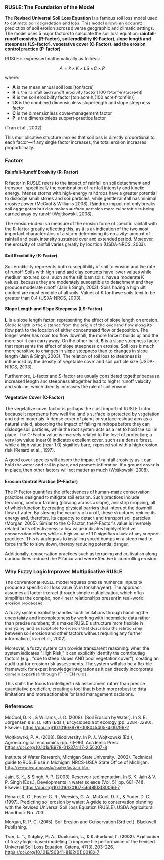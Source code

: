 ### RUSLE: The Foundation of the Model 

The **Revised Universal Soil Loss Equation** is a famous soil loss model used to estimate soil degradation and loss. This model allows an accurate prediction of soil erosion across diverse geographic and climatic settings. The model uses 5 major factors to calculate the soil loss equation: **rainfall-runoff erosivity (R-Factor), soil erodibility (K-Factor), slope length and steepness (LS-factor), vegetative cover (C-Factor), and the erosion control practice (P-Factor)**

RUSLE is expressed mathematically as follows:

$$A = R \times K \times LS \times C \times P$$

where:
- **A** is the mean annual soil loss [ton/acre]
- **R** is the rainfall and runoff erosivity factor [100 ft·tonf·in/(acre·h)]
- **K** is the soil erodibility factor [ton·acre·h/(100 acre·ft·tonf·in)]
- **LS** is the combined dimensionless slope length and slope steepness factor
- **C** is the dimensionless cover-management factor
- **P** is the dimensionless support-practice factor

(Tran et al., 2002)

This multiplicative structure implies that soil loss is directly proportional to each factor—if any single factor increases, the total erosion increases proportionally. 

### Factors
#### Rainfall-Runoff Erosivity (R-Factor)
R factor in RUSLE refers to the impact of rainfall on soil detachment and transport, specifically the combination of rainfall intensity and kinetic energy. Intense storms with high-energy raindrops have a greater potential to dislodge small stones and soil particles, while gentle rainfall has minimal erosive power (McCool & Williams 2008). Raindrop impact not only breaks soil aggregates but also makes surface particles more vulnerable to being carried away by runoff  (Wojtkowski, 2008). 

The erosion-index is a measure of the erosion force of specific rainfall with the R-factor greatly reflecting this, as it is an indication of the two most important characteristics of a storm determining its erosivity: amount of rainfall and peak intensity sustained over and extended period. Moreover, the erosivity of rainfall varies greatly by location (USDA-NRCS, 2003). 

#### Soil Erodibility (K-Factor)
Soil erodibility represents both susceptibility of soil to erosion and the rate of runoff. Soils with high sand and clay contents have lower values while medium textured soils, such as the silt loam soils, have a moderate K values, because they are moderately susceptible to detachment and they produce moderate runoff (Jain & Singh, 2003). Soils having a high silt content are most erodible of all soils. Values of K for these soils tend to be greater than 0.4 (USDA-NRCS, 2003). 

#### Slope Length and Slope Steepness (LS-Factor)
**L** is a slope length factor, representing the effect of slope length on erosion. Slope length is the distance from the origin of the overland flow along its flow path to the location of either concentrated flow or deposition. The longer water has room too flow downhill, the more force it builds up and the more soil it can carry away. On the other hand, **S** is a slope steepness factor that represents the effect of slope steepness on erosion. Soil loss is much more sensitive to changes in slope steepness than to changes in slope length (Jain & Singh, 2003). The relation of soil loss to steepness is influenced by the density of vegetable cover and soil particle size (USDA-NRCS, 2003). 

Furthermore, L-factor and S-factor are usually considered together because increased length and steepness altogether lead to higher runoff velocity and volume, which directly increases the rate of soil erosion.

#### Vegetative Cover (C-Factor)

The vegetative cover factor is perhaps the most important RUSLE factor because it represents how well the land's surface is protected by vegetation and other materials. A dense cover of plants or surface residue acts as a natural shield, absorbing the impact of falling raindrops before they can dislodge soil particles, while the root system acts as a net to hold the soil in place. The C-Factor value is inversely related to the level of protection; a very low value (near 0) indicates excellent cover, such as a dense forest, while a high value (near 1.0) signifies bare, exposed soil with a high erosion risk (Renard et al., 1997). 

A good cover species will absorb the impact of rainfall erosivity as it can hold the water and soil in place, and promote infiltration. If a ground cover is in place, then other factors will not matter as much (Wojtkowski, 2008).

#### Erosion Control Practice (P-Factor)

The P-Factor quantifies the effectiveness of human-made conservation practices designed to mitigate soil erosion. Such practices include terracing, contour farming (plowing across a slope), and strip cropping, all of which function by creating physical barriers that interrupt the downhill flow of water. By slowing the velocity of runoff, these structures reduce its energy and, therefore, its capacity to detach and transport soil particles (Morgan, 2005). Similar to the C-Factor, the P-Factor's value is inversely related to its effectiveness; a low value indicates highly effective conservation efforts, while a high value of 1.0 signifies a lack of any support practices. This is analogous to installing speed bumps on a steep road to force traffic to slow down, thereby reducing potential danger. 

Additionally, conservation practices such as terracing and cultivation along contour lines reduced the P factor and were effective in controlling erosion.

### Why Fuzzy Logic Improves Multiplicative RUSLE
The conventional RUSLE model requires precise numerical inputs to produce a specific soil loss value (A in tons/ha/year). The approach assumes all factor interact through simple multiplication, which often simplifies the complex, non-linear relationships present in real-world erosion processes. 

A fuzzy system explicitly handles such limitations through handling the uncertainty and incompleteness by working with incomplete data rather than precise numbers; this makes RUSLE's structure more flexible in analyzing land susceptible to erosion that describes the relationship between soil erosion and other factors without requiring any further information (Tran et al., 2002).

Moreover, a fuzzy system can provide transparent reasoning: when the system indicates "High Risk," it can explicitly identify the contributing factors (e.g., "due to steep slopes AND poor vegetation cover"), creating an audit trail for erosion risk assessments. The system will also be a flexible framework for expert knowledge integration as it can directly incorporate domain expertise through IF-THEN rules.

This shifts the focus to intelligent risk assessment rather than precise quantitative prediction, creating a tool that is both more robust to data limitations and more actionable for land management decisions.


### References 

McCool, D. K., & Williams, J. D. (2008). [Soil Erosion by Water]. In S. E. Jørgensen & B. D. Fath (Eds.), Encyclopedia of ecology (pp. 3284-3290). Elsevier. https://doi.org/10.1016/B978-008045405-4.00296-2

Wojtkowski, P. A. (2008). Biodiversity. In P. A. Wojtkowski (Ed.), Agroecological economics (pp. 73–96). Academic Press. https://doi.org/10.1016/B978-012374117-2.50007-8

Institute of Water Research, Michigan State University. (2002). Technical guide to RUSLE use in Michigan. NRCS-USDA State Office of Michigan. http://www.iwr.msu.edu/rusle/factors.htm

Jain, S. K., & Singh, V. P. (2003). Reservoir sedimentation. In S. K. Jain & V. P. Singh (Eds.), Developments in water science (Vol. 51, pp. 681–741). Elsevier. https://doi.org/10.1016/S0167-5648(03)80066-7

Renard, K. G., Foster, G. R., Weesies, G. A., McCool, D. K., & Yoder, D. C. (1997). Predicting soil erosion by water: A guide to conservation planning with the Revised Universal Soil Loss Equation (RUSLE). USDA Agricultural Handbook No. 703.

Morgan, R. P. C. (2005). Soil Erosion and Conservation (3rd ed.). Blackwell Publishing.

Tran, L. T., Ridgley, M. A., Duckstein, L., & Sutherland, R. (2002). Application of fuzzy logic-based modeling to improve the performance of the Revised Universal Soil Loss Equation. Catena, 47(3), 203–226. https://doi.org/10.1016/S0341-8162(01)00183-7
